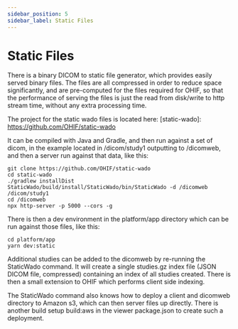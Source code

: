 ```yaml
---
sidebar_position: 5
sidebar_label: Static Files
---
```


# Static Files

There is a binary DICOM to static file generator, which provides easily served
binary files. The files are all compressed in order to reduce space
significantly, and are pre-computed for the files required for OHIF, so that the
performance of serving the files is just the read from disk/write to http stream
time, without any extra processing time.

The project for the static wado files is located here: [static-wado]:
https://github.com/OHIF/static-wado

It can be compiled with Java and Gradle, and then run against a set of dicom, in
the example located in /dicom/study1 outputting to /dicomweb, and then a server
run against that data, like this:

```
git clone https://github.com/OHIF/static-wado
cd static-wado
./gradlew installDist
StaticWado/build/install/StaticWado/bin/StaticWado -d /dicomweb /dicom/study1
cd /dicomweb
npx http-server -p 5000 --cors -g
```

There is then a dev environment in the platform/app directory which can be
run against those files, like this:

```
cd platform/app
yarn dev:static
```

Additional studies can be added to the dicomweb by re-running the StaticWado
command. It will create a single studies.gz index file (JSON DICOM file,
compressed) containing an index of all studies created. There is then a small
extension to OHIF which performs client side indexing.

The StaticWado command also knows how to deploy a client and dicomweb directory
to Amazon s3, which can then server files up directly. There is another build
setup build:aws in the viewer package.json to create such a deployment.
